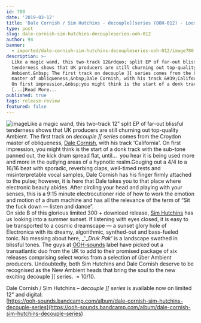 ```yaml
---
id: 780
date: '2019-03-12'
title: 'Dale Cornish / Sim Hutchins - decouple][series (OOH-012) - Loose Lips'
type: post
slug: dale-cornish-sim-hutchins-decoupleseries-ooh-012
author: 94
banner:
  - imported/dale-cornish-sim-hutchins-decoupleseries-ooh-012/image780.jpeg
description: >-
  Like a magic wand, this two-track 12&rdquo; split EP of far-out blissful
  tenderness shows that UK producers are still churning out top-quality
  Ambient.&nbsp; The first track on decouple ][ series comes from the Croydon
  master of obliqueness,&nbsp;Dale Cornish, with his track &#39;California&#39;.
  On first impression,&nbsp;you might think is the start of a donk track with
  [...]Read More...
published: true
tags: release-review
featured: false
---
```

![image](../imported/dale-cornish-sim-hutchins-decoupleseries-ooh-012/image780.jpeg)Like a magic wand, this two-track 12” split EP of far-out blissful tenderness shows that UK producers are still churning out top-quality Ambient. The first track on _decouple \]\[ series_ comes from the Croydon master of obliqueness, [Dale Cornish](https://dalecornish.bandcamp.com/), with his track 'California'. On first impression, you might think is the start of a donk track with the sub-tone panned out, the kick drum spread flat, until…  you hear it is being used more and more in the outlying areas of a hypnotic realm.Gouging out a 4/4 to a 16/16 beat with sporadic, reverbing claps, well-timed rests and misinterpretable vocal samples, Dale Cornish has his finger firmly attached to the pulse; however, it is here that Dale takes you to that place where electronic beauty abides. After circling your head and playing with your senses, this is a 9:15 minute electrocutioner ride of how to work the emotion and motion of a drum machine and has all the relevance of the term of “Sit the fuck down — listen and dance”.   
On side B of this glorious limited 300 + download release, [Sim Hutchins](https://www.residentadvisor.net/dj/simhutchins) has us looking into a summer sunset. If listening with eyes closed, it is easy to be transported to a cosmic dreamscape — a sunset glory hole of Electronica with its dreamy, algorithmic, synthed-out and bass-fueled tonic. No messing about here, _'__Druk Pak'_ is a landscape swathed in blissful tones. The guys at [OOH-sounds](https://ooh-sounds.bandcamp.com) label have picked out a transatlantic duo from the UK to add to their promised package of six releases comprising select works from a selection of über Ambient producers. Undoubtedly, both Sim Hutchins and Dale Cornish deserve to be recognised as the New Ambient heads that bring the soul to the new exciting decouple \]\[ series.  = 10/10.

Dale Cornish / Sim Hutchins – _decouple \]\[ series_ is available now on limited 12" and digital:  
[https://ooh-sounds.bandcamp.com/album/dale-cornish-sim-hutchins-decouple-series](https://ooh-sounds.bandcamp.com/album/dale-cornish-sim-hutchins-decouple-series)